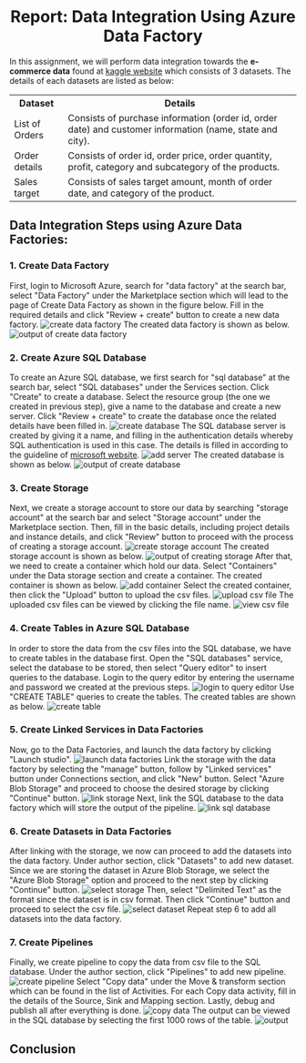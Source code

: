 <h1 align="center">Report: Data Integration Using Azure Data Factory</h1>

In this assignment, we will perform data integration towards the <b>e-commerce data</b> found at <a href="https://www.kaggle.com/datasets/benroshan/ecommerce-data?resource=download&select=List+of+Orders.csv">kaggle website</a> which consists of 3 datasets. The details of each datasets are listed as below:
<table>
  <tr>
    <th>Dataset</th>
    <th>Details</th>
  </tr>  
  <tr>
    <td>List of Orders</td>
    <td>Consists of purchase information (order id, order date) and customer information (name, state and city). </td>
  </tr>
  <tr>
    <td>Order details</td>
    <td>Consists of order id, order price, order quantity, profit, category and subcategory of the products. </td>
  </tr>  
  <tr>
    <td>Sales target</td>
    <td>Consists of sales target amount, month of order date, and category of the product.</td>
  </tr>  
</table>

## Data Integration Steps using Azure Data Factories:

### 1. Create Data Factory
First, login to Microsoft Azure, search for "data factory" at the search bar, select "Data Factory" under the Marketplace section which will lead to the page of Create Data Factory as shown in the figure below. Fill in the required details and click "Review + create" button to create a new data factory.
<img src="https://github.com/drshahizan/special-topic-data-engineering/assets/120614391/f870a4db-3207-4fbd-8068-860dceb02ebe" alt="create data factory">
The created data factory is shown as below. 
<img src="https://github.com/drshahizan/special-topic-data-engineering/assets/120614391/4583ad17-141b-4a2a-af4f-b2d2f435027b" alt="output of create data factory">


### 2. Create Azure SQL Database
To create an Azure SQL database, we first search for "sql database" at the search bar, select "SQL databases" under the Services section. Click "Create" to create a database. Select the resource group (the one we created in previous step), give a name to the database and create a new server. Click "Review + create" to create the database once the related details have been filled in. 
<img src="https://github.com/drshahizan/special-topic-data-engineering/assets/120614391/97a0ecca-5d5c-4edb-9ffc-d02c37fc8205" alt="create database">
The SQL database server is created by giving it a name, and filling in the authentication details whereby SQL authentication is used in this case. The details is filled in according to the guideline of <a href="https://learn.microsoft.com/en-us/azure/azure-sql/database/single-database-create-quickstart?view=azuresql&tabs=azure-portal">microsoft website</a>. 
<img src="https://github.com/drshahizan/special-topic-data-engineering/assets/120614391/706e84c8-5709-4568-bcea-f85860af5079" alt="add server">
The created database is shown as below.
<img src="https://github.com/drshahizan/special-topic-data-engineering/assets/120614391/152eae05-f07f-4eea-bb68-00cd9863d5f2" alt="output of create database">       

### 3. Create Storage
Next, we create a storage account to store our data by searching "storage account" at the search bar and select "Storage account" under the Marketplace section. Then, fill in the basic details, including project details and instance details, and click "Review" button to proceed with the process of creating a storage account. 
<img src="https://github.com/drshahizan/special-topic-data-engineering/assets/120614391/ff04c311-eb05-4123-aae3-16a531087cc0" alt="create storage account">
The created storage account is shown as below. 
<img src="https://github.com/drshahizan/special-topic-data-engineering/assets/120614391/696638b2-3d45-4deb-923a-4565a8ad982a" alt="output of creating storage">
After that, we need to create a container which hold our data. Select "Containers" under the Data storage section and create a container. The created container is shown as below.
<img src="https://github.com/drshahizan/special-topic-data-engineering/assets/120614391/17231397-00f5-4b03-a4d1-f247af16c187" alt="add container">
Select the created container, then click the "Upload" button to upload the csv files. 
<img src="https://github.com/drshahizan/special-topic-data-engineering/assets/120614391/72926bd6-e3a6-452e-b4f0-5d5d302cf2e6" alt="upload csv file">
The uploaded csv files can be viewed by clicking the file name. 
<img src="https://github.com/drshahizan/special-topic-data-engineering/assets/120614391/3cd1e7b4-e022-4331-b71a-150f4bdf3e5a" alt="view csv file">



### 4. Create Tables in Azure SQL Database
In order to store the data from the csv files into the SQL database, we have to create tables in the database first. Open the "SQL databases" service, select the database to be stored, then select "Query editor" to insert queries to the database. Login to the query editor by entering the username and password we created at the previous steps. 
<img src="https://github.com/drshahizan/special-topic-data-engineering/assets/120614391/2a35fbb3-ae7a-499d-847a-d090f9cda11b" alt="login to query editor">
Use "CREATE TABLE" queries to create the tables. The created tables are shown as below. 
<img src="https://github.com/drshahizan/special-topic-data-engineering/assets/120614391/e005ac64-0ec1-4731-b42a-0cf057e0b1b3" alt="create table">


### 5. Create Linked Services in Data Factories
Now, go to the Data Factories, and launch the data factory by clicking "Launch studio".
<img src="https://github.com/drshahizan/special-topic-data-engineering/assets/120614391/5ca533d7-c507-425d-a0e6-55198433a542" alt="launch data factories">
Link the storage with the data factory by selecting the "manage" button, follow by "Linked services" button under Connections section, and click "New" button. Select "Azure Blob Storage" and proceed to choose the desired storage by clicking "Continue" button. 
<img src="https://github.com/drshahizan/special-topic-data-engineering/assets/120614391/0736e2c8-5e9b-4373-8aaa-ab98ea838023" alt="link storage">
Next, link the SQL database to the data factory which will store the output of the pipeline. 
<img src="https://github.com/drshahizan/special-topic-data-engineering/assets/120614391/c70b2354-5bc7-4d9d-9862-94ba8a5e70bb" alt="link sql database">


### 6. Create Datasets in Data Factories
After linking with the storage, we now can proceed to add the datasets into the data factory. Under author section, click "Datasets" to add new dataset. Since we are storing the dataset in Azure Blob Storage, we select the "Azure Blob Storage" option and proceed to the next step by clicking "Continue" button.
<img src="https://github.com/drshahizan/special-topic-data-engineering/assets/120614391/fbf44e34-3ad7-4002-8bd5-586bb2cc26e6" alt="select storage">
Then, select "Delimited Text" as the format since the dataset is in csv format. Then click "Continue" button and proceed to select the csv file. 
<img src="https://github.com/drshahizan/special-topic-data-engineering/assets/120614391/319c0a78-bc57-4507-a755-dada6e45f258" alt="select dataset">
Repeat step 6 to add all datasets into the data factory. 

### 7. Create Pipelines
Finally, we create pipeline to copy the data from csv file to the SQL database. Under the author section, click "Pipelines" to add new pipeline.
<img src="https://github.com/drshahizan/special-topic-data-engineering/assets/120614391/50d9b828-9485-430b-bdb2-9ee8e0e0fefe" alt="create pipeline">
Select "Copy data" under the Move & transform section which can be found in the list of Activities. For each Copy data activity, fill in the details of the Source, Sink and Mapping section. Lastly, debug and publish all after everything is done. 
<img src="https://github.com/drshahizan/special-topic-data-engineering/assets/120614391/d0250613-7d70-4f5f-b8b8-686bcc3f0740" alt="copy data">
The output can be viewed in the SQL database by selecting the first 1000 rows of the table. 
<img src="https://github.com/drshahizan/special-topic-data-engineering/assets/120614391/f3a1bc17-1862-4b98-8e0b-6aade26e7352" alt="output">

## Conclusion
